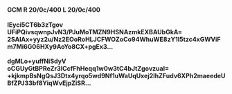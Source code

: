 #### GCM R 20/0c/400 L 20/0c/400
**lEyci5CT6b3zTgov**<br/>**UFiPQivsqwnpJvN3/PJuMoTMZN9HSNAzmkEXBAUbGkA=**<br/>**2SAlAx+yyz2u/Nz2EOoRoHLJCFWOZoCo94WhuWE8zY1l5tzc4xGWViFm7Mi6G06HXy9AoYo8CX+pgEx3...**<br/><br/>
**dgMLo+yuffNiSdyV**<br/>**oCGUyGtBPReZr3ICcfFhHeqq1w0w3tC4bJtZgovzuaI=**<br/>**+kjkmpBsNgQsJ3Dtx4yrqo5wd9Nf1uWaUqUxej2IhZFudv6XPh2maeedeUBfZPJ33bf8YiqWvEjpZiSR...**